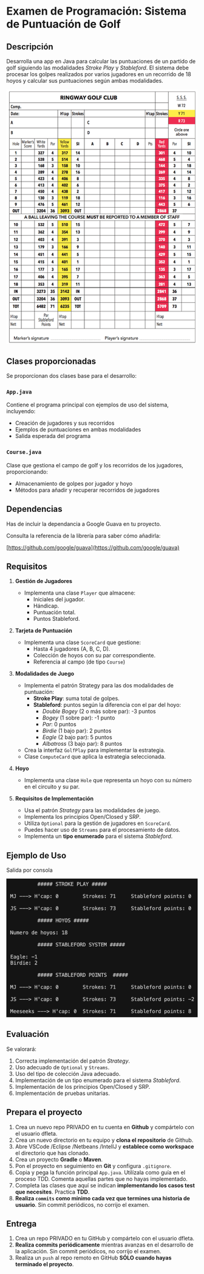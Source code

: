 # Examen de Programación: Sistema de Puntuación de Golf

## Descripción

Desarrolla una app en Java para calcular las puntuaciones de un partido de golf siguiendo las modalidades _Stroke Play_ y _Stableford_. El sistema debe procesar los golpes realizados por varios jugadores en un recorrido de 18 hoyos y calcular sus puntuaciones según ambas modalidades.

![Golf Score Card](./doc/golf-scorecard-ringway.png)

## Clases proporcionadas

Se proporcionan dos clases base para el desarrollo:

### `App.java`
Contiene el programa principal con ejemplos de uso del sistema, incluyendo:
- Creación de jugadores y sus recorridos
- Ejemplos de puntuaciones en ambas modalidades
- Salida esperada del programa

### `Course.java`
Clase que gestiona el campo de golf y los recorridos de los jugadores, proporcionando:
- Almacenamiento de golpes por jugador y hoyo
- Métodos para añadir y recuperar recorridos de jugadores


## Dependencias

Has de incluir la dependancia a Google Guava en tu proyecto.

Consulta la referencia de la librería para saber cómo añadirla:

[https://github.com/google/guava](https://github.com/google/guava)


## Requisitos

1. **Gestión de Jugadores**
   - Implementa una clase `Player` que almacene:
     - Iniciales del jugador.
     - Hándicap.
     - Puntuación total.
     - Puntos Stableford.

2. **Tarjeta de Puntuación**
   - Implementa una clase `ScoreCard` que gestione:
     - Hasta 4 jugadores (A, B, C, D).
     - Colección de hoyos con su par correspondiente.
     - Referencia al campo (de tipo `Course`)

3. **Modalidades de Juego**
   - Implementa el patrón Strategy para las dos modalidades de puntuación:
     - **Stroke Play**: suma total de golpes.
     - **Stableford**: puntos según la diferencia con el par del hoyo:
       * _Double Bogey_ (2 o más sobre par): -3 puntos
       * _Bogey_ (1 sobre par): -1 punto
       * _Par_: 0 puntos
       * _Birdie_ (1 bajo par): 2 puntos
       * _Eagle_ (2 bajo par): 5 puntos
       * _Albatross_ (3 bajo par): 8 puntos
   - Crea la interfaz `GolfPlay` para implementar la estrategia.
   - Clase `ComputeCard` que aplica la estrategia seleccionada.

4. **Hoyo**
   - Implementa una clase `Hole` que representa un hoyo con su número en el circuito y su par.

5. **Requisitos de Implementación**
   - Usa el patrón _Strategy_ para las modalidades de juego.
   - Implementa los principios Open/Closed y SRP.
   - Utiliza `Optional` para la gestión de jugadores en `ScoreCard`.
   - Puedes hacer uso de `Streams` para el procesamiento de datos.
   - Implementa un **tipo enumerado** para el sistema _Stableford_.

## Ejemplo de Uso

Salida por consola

![Salida CLI](./doc/CLI.png)

## Evaluación

Se valorará:
1. Correcta implementación del patrón _Strategy_.
2. Uso adecuado de `Optional` y `Streams`.
3. Uso del tipo de colección Java adecuado.
3. Implementación de un tipo enumerado para el sistema _Stableford_.
4. Implementación de los principios Open/Closed y SRP.
5. Implementación de pruebas unitarias.


## Prepara el proyecto

 1. Crea un nuevo repo PRIVADO en tu cuenta en **Github** y compártelo con el usuario dfleta.
 2. Crea un nuevo directorio en tu equipo y **clona el repositorio** de Github.
 3. Abre VSCode /Eclipse /Netbeans /IntelIJ y **establece como workspace** el directorio que has clonado.
 4. Crea un proyecto **Gradle** o **Maven**.
 5. Pon el proyecto en seguimiento en **Git** y configura `.gitignore`.
 6. Copia y pega la función principal `App.java`. Utilízala como guía en el proceso TDD. Comenta aquellas partes que no hayas implementado.
 7. Completa las clases que aquí se indican **implementando los casos test que necesites**. Practica **TDD**.
 8. **Realiza `commits` como mínimo cada vez que termines una historia de usuario**. Sin commit periódicos, no corrijo el examen.


## Entrega

 1. Crea un repo PRIVADO en tu GitHub y compártelo con el usuario dfleta.
 2. **Realiza commits periódicamente** mientras avanzas en el desarrollo de la aplicación. Sin commit periódicos, no corrijo el examen.
 3. Realiza un `push` al repo remoto en GitHub **SÓLO cuando hayas terminado el proyecto**.
